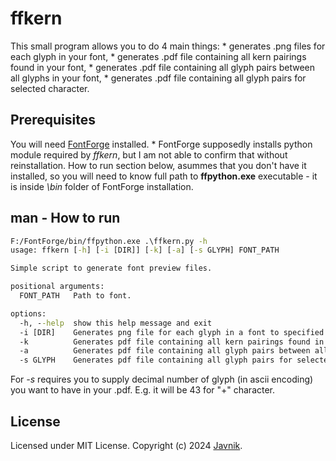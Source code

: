 # ffkern
This small program allows you to do 4 main things:
    * generates .png files for each glyph in your font,
    * generates .pdf file containing all kern pairings found in your font,
    * generates .pdf file containing all glyph pairs between all glyphs in your font,
    * generates .pdf file containing all glyph pairs for selected character.

## Prerequisites
You will need [FontForge](https://fontforge.org/en-US/) installed.
    * FontForge supposedly installs python module required by *ffkern*, but I am not able to confirm that without reinstallation. How to run section below, asummes that you don't have it installed, so you will need to know full path to **ffpython.exe** executable - it is inside *\bin* folder of FontForge installation.

## man - How to run
```cmd
F:/FontForge/bin/ffpython.exe .\ffkern.py -h
usage: ffkern [-h] [-i [DIR]] [-k] [-a] [-s GLYPH] FONT_PATH

Simple script to generate font preview files.

positional arguments:
  FONT_PATH   Path to font.

options:
  -h, --help  show this help message and exit
  -i [DIR]    Generates png file for each glyph in a font to specified DIRectory (uses default folder 'glyphs' if not provided).
  -k          Generates pdf file containing all kern pairings found in a font.
  -a          Generates pdf file containing all glyph pairs between all glyphs in a font.
  -s GLYPH    Generates pdf file containing all glyph pairs for selected character. GLYPH = ascii encoded decimal number of selected glyph.
```

For *-s* requires you to supply decimal number of glyph (in ascii encoding) you want to have in your .pdf. E.g. it will be 43 for "+" character.   

## License
Licensed under MIT License. 
Copyright (c) 2024 [Javnik](https://github.com/javnik36/).